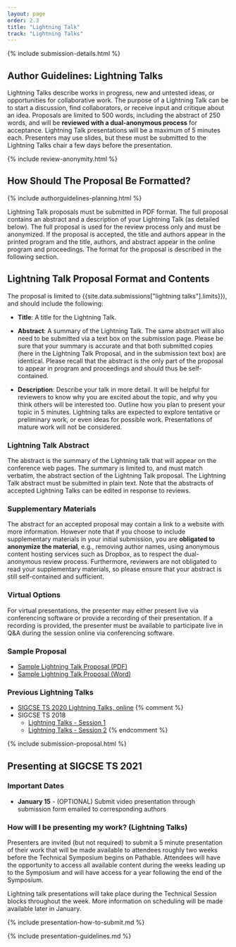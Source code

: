 ```yaml
---
layout: page
order: 2.3
title: "Lightning Talk"
track: "Lightning Talks"
---
```


{% include submission-details.html %}

<!-- {% include covid-guidelines-alert.html %} -->

## Author Guidelines: Lightning Talks

Lightning Talks describe works in progress, new and untested ideas, or opportunities for collaborative work. The purpose of a Lightning Talk can be to start a discussion, find collaborators, or receive input and critique about an idea. Proposals are limited to 500 words, including the abstract of 250 words, and will be **reviewed with a dual-anonymous process** for acceptance. Lightning Talk presentations will be a maximum of 5 minutes each. Presenters may use slides, but these must be submitted to the Lightning Talks chair a few days before the presentation.

{% include review-anonymity.html %}

## How Should The Proposal Be Formatted?
{% include authorguidelines-planning.html %}

Lightning Talk proposals must be submitted in PDF format. The full proposal contains an abstract and a description of your Lightning Talk (as detailed below). The full proposal is used for the review process only and must be anonymized. If the proposal is accepted, the title and authors appear in the printed program and the title, authors, and abstract appear in the online program and proceedings. The format for the proposal is described in the following section.

## Lightning Talk Proposal Format and Contents

The proposal is limited to {{site.data.submissions["lightning talks"].limits}}), and should include the following:

-   **Title**: A title for the Lightning Talk.

-   **Abstract**: A summary of the Lightning Talk. The same abstract will also need to be submitted via a text box on the submission page. Please be sure that your summary is accurate and that both submitted copies (here in the Lightning Talk Proposal, and in the submission text box) are identical. Please recall that the abstract is the only part of the proposal to appear in program and proceedings and should thus be self-contained.

-   **Description**: Describe your talk in more detail. It will be helpful for reviewers to know why you are excited about the topic, and why you think others will be interested too.  Outline how you plan to present your topic in 5 minutes. Lightning talks are expected to explore tentative or preliminary work, or even ideas for possible work. Presentations of mature work will not be considered.

### Lightning Talk Abstract

The abstract is the summary of the Lightning talk that will appear on the conference web pages. The summary is limited to, and must match verbatim, the abstract section of the Lightning Talk proposal. The Lightning Talk abstract must be submitted in plain text.  Note that the abstracts of accepted Lightning Talks can be edited in response to reviews.

### Supplementary Materials

The abstract for an accepted proposal may contain a link to a website with more information.  However note that if you choose to include supplementary materials in your initial submission, you are **obligated to anonymize the material**, e.g., removing author names, using anonymous content hosting services such as Dropbox, as to respect the dual-anonymous review process.  Furthermore, reviewers are not obligated to read your supplementary materials, so please ensure that your abstract is still self-contained and sufficient.

### Virtual Options
For virtual presentations, the presenter may either present live via conferencing software or provide a recording of their presentation.  If a recording is provided, the presenter must be available to participate live in Q&A during the session online via conferencing software.


### Sample Proposal

* [Sample Lightning Talk Proposal (PDF)](/docs/sigcse-sample-lightning-talk.pdf)
* [Sample Lightning Talk Proposal (Word)](/docs/sigcse-sample-lightning-talk.docx)

<!--* [Sample proposal (Word)](../docs/sigcse-sample-lightning-talk.docx)-->

### Previous Lightning Talks

- [SIGCSE TS 2020 Lightning Talks, online](https://sigcse2020.sigcse.org/online/lt.html)
{% comment %}
- SIGCSE TS 2018
  - [Lightning Talks - Session 1](/docs/2018-lightning-talks/2018_LightningTalks_1.pdf)
  - [Lightning Talks - Session 2](/docs/2018-lightning-talks/2018_LightningTalks_2.pdf)
{% endcomment %}

{% include submission-proposal.html %}

## Presenting at SIGCSE TS 2021

### Important Dates

* __January 15__ - (OPTIONAL) Submit video presentation through submission form emailed to corresponding authors 

### How will I be presenting my work? (Lightning Talks)

Presenters are invited (but not required) to submit a 5 minute presentation of their work that will be made available to attendees roughly two weeks before the Technical Symposium begins on Pathable.  Attendees will have the opportunity to access all available content during the weeks leading up to the Symposium and will have access for a year following the end of the Symposium.  

Lightning talk presentations will take place during the Technical Session blocks throughout the week.  More information on scheduling will be made available later in January.

{% include presentation-how-to-submit.md %}

{% include presentation-guidelines.md %}